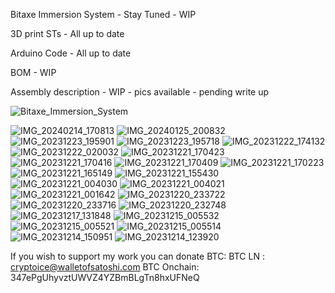 Bitaxe Immersion System - Stay Tuned  - WIP 

3D print STs - All up to date

Arduino Code - All up to date

BOM - WIP

Assembly description - WIP - pics available - pending write up


![Bitaxe_Immersion_System](https://github.com/CryptoIceMLH/Bitaxe-Immersion/assets/161954574/6f2b0936-bc9e-41e7-afa6-bcd1b65faf8b)

![IMG_20240214_170813](https://github.com/CryptoIceMLH/Bitaxe-Immersion/assets/161954574/9bcde559-6182-420a-8e44-089f3a01cf58)
![IMG_20240125_200832](https://github.com/CryptoIceMLH/Bitaxe-Immersion/assets/161954574/57c5c046-13ad-4cd1-94c2-e93c4c5364a4)
![IMG_20231223_195901](https://github.com/CryptoIceMLH/Bitaxe-Immersion/assets/161954574/3ca8fa7e-da97-4481-a1a4-546e9cac5c30)
![IMG_20231223_195718](https://github.com/CryptoIceMLH/Bitaxe-Immersion/assets/161954574/aeffb65f-6c32-4b73-8195-baee6a6ed51f)
![IMG_20231222_174132](https://github.com/CryptoIceMLH/Bitaxe-Immersion/assets/161954574/28555139-5921-4537-80e8-6e1c37df3b5b)
![IMG_20231222_020032](https://github.com/CryptoIceMLH/Bitaxe-Immersion/assets/161954574/70b1ca72-c8fd-4403-9d2a-0b3d922dd710)
![IMG_20231221_170423](https://github.com/CryptoIceMLH/Bitaxe-Immersion/assets/161954574/ec7465a5-b0d3-471b-9747-9bdc16f8e8db)
![IMG_20231221_170416](https://github.com/CryptoIceMLH/Bitaxe-Immersion/assets/161954574/de203049-8189-4bcb-b072-916ba1a015f7)
![IMG_20231221_170409](https://github.com/CryptoIceMLH/Bitaxe-Immersion/assets/161954574/9d3b08f3-61bc-4d6c-b87a-db451a1e68aa)
![IMG_20231221_170223](https://github.com/CryptoIceMLH/Bitaxe-Immersion/assets/161954574/f27aebe9-c66f-4629-8535-a3cd771360a3)
![IMG_20231221_165149](https://github.com/CryptoIceMLH/Bitaxe-Immersion/assets/161954574/85915c15-6b10-45b2-9f56-2c6a015da715)
![IMG_20231221_155430](https://github.com/CryptoIceMLH/Bitaxe-Immersion/assets/161954574/648e635d-abc4-486a-9741-504025924cbd)
![IMG_20231221_004030](https://github.com/CryptoIceMLH/Bitaxe-Immersion/assets/161954574/cd8ac796-f074-41b8-a4cb-77d39571b8a6)
![IMG_20231221_004021](https://github.com/CryptoIceMLH/Bitaxe-Immersion/assets/161954574/917329d5-9b50-4cd4-9fd2-36143dc25b7a)
![IMG_20231221_001642](https://github.com/CryptoIceMLH/Bitaxe-Immersion/assets/161954574/76a58b51-f662-413c-b4b0-9810ab3fe713)
![IMG_20231220_233722](https://github.com/CryptoIceMLH/Bitaxe-Immersion/assets/161954574/a82bc65e-44e0-422f-8702-b843c7cbb7d2)
![IMG_20231220_233716](https://github.com/CryptoIceMLH/Bitaxe-Immersion/assets/161954574/6d3ff0ec-413b-416a-94cf-6aba9841f9d6)
![IMG_20231220_232748](https://github.com/CryptoIceMLH/Bitaxe-Immersion/assets/161954574/c3f22a72-092d-4904-bf15-bcf19c8d7a22)
![IMG_20231217_131848](https://github.com/CryptoIceMLH/Bitaxe-Immersion/assets/161954574/70e838d5-3a98-43bd-82dc-f5c067b6a29a)
![IMG_20231215_005532](https://github.com/CryptoIceMLH/Bitaxe-Immersion/assets/161954574/57a93252-3a92-423f-a347-8f738935a398)
![IMG_20231215_005521](https://github.com/CryptoIceMLH/Bitaxe-Immersion/assets/161954574/4f7818a4-ff23-4318-82f4-79fc1f2d0cc8)
![IMG_20231215_005514](https://github.com/CryptoIceMLH/Bitaxe-Immersion/assets/161954574/82478e79-79f2-4446-82e3-1d6f1125fabd)
![IMG_20231214_150951](https://github.com/CryptoIceMLH/Bitaxe-Immersion/assets/161954574/c2728995-d32c-49dc-b27b-37c4b1206b14)
![IMG_20231214_123920](https://github.com/CryptoIceMLH/Bitaxe-Immersion/assets/161954574/daea2628-918e-4563-8c99-66c2a9c6e4e6)

If you wish to support my work you can donate BTC: 
BTC LN : cryptoice@walletofsatoshi.com
BTC Onchain: 347ePgUhyvztUWVZ4YZBmBLgTn8hxUFNeQ 

